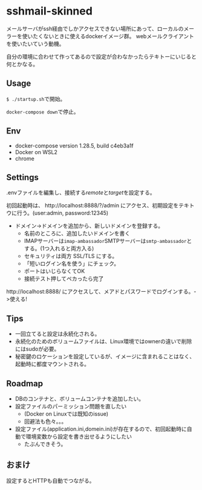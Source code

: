 # sshmail-skinned
メールサーバがssh経由でしかアクセスできない場所にあって、ローカルのメーラーを使いたくないときに使えるdockerイメージ群。
webメールクライアントを使いたいていう動機。

自分の環境に合わせて作ってあるので設定が合わなかったらテキトーにいじると何とかなる。

## Usage
`$ ./startup.sh`で開始。

`docker-compose down`で停止。

## Env
- docker-compose version 1.28.5, build c4eb3a1f
- Docker on WSL2
- chrome

## Settings
.envファイルを編集し、接続する$remote$と$target$を設定する。

初回起動時は、 http://localhost:8888/?/admin にアクセス、初期設定をテキトウに行う。(user:admin, password:12345)
- ドメイン->ドメインを追加から、新しいドメインを登録する。
  - 名前のところに、追加したいドメインを書く
  - IMAPサーバーは`imap-ambassador`SMTPサーバーは`smtp-ambassador`とする。(1つ入れると両方入る)
  - セキュリティは両方 SSL/TLS にする。
  - 「短いログイン名を使う」にチェック。
  - ポートはいじらなくてOK
  - 接続テスト押してペカったら完了

http://localhost:8888/ にアクセスして、メアドとパスワードでログインする。->使える!

## Tips
- 一回立てると設定は永続化される。
- 永続化のためのボリュームファイルは、Linux環境ではownerの違いで削除にはsudoが必要。
- 秘密鍵のロケーションを設定しているが、イメージに含まれることはなく、起動時に都度マウントされる。

## Roadmap
- DBのコンテナと、ボリュームコンテナを追加したい。
- 設定ファイルのパーミッション問題を直したい
  - (Docker on Linuxでは既知のissue)
  - 回避法も色々。。。
- 設定ファイル(application.ini,domein.ini)が存在するので、初回起動時に自動で環境変数から設定を書き出せるようにしたい
  - たぶんできそう。

## おまけ
設定するとHTTPも自動でつながる。
